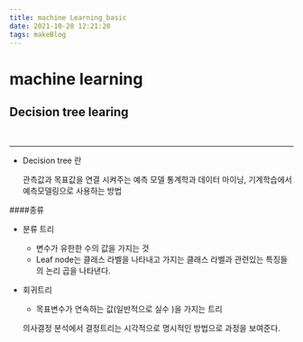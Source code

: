 ```yaml
---
title: machine Learning_basic
date: 2021-10-28 12:21:20
tags: makeBlog
---
```


# machine learning 
## Decision tree learing

<br>
<hr>

- Decision tree 란

    관측값과 목표값을 연결 시켜주는 예측 모델
통계학과 데이터 마이닝, 기계학습에서 예측모델링으로 사용하는 방법

####종류
 - 분류 트리 
   - 변수가 유한한 수의 값을 가지는 것
   - Leaf node는 클래스 라벨을 나타내고 가지는 클래스 라벨과 관련있는 특징들의 논리 곱을 나타낸다. 
 - 회귀트리 
   - 목표변수가 연속하는 값(일반적으로 실수 )을 가지는 트리

    의사결정 분석에서 결정트리는 시각적으로 명시적인 방법으로 과정을 보여준다.     
